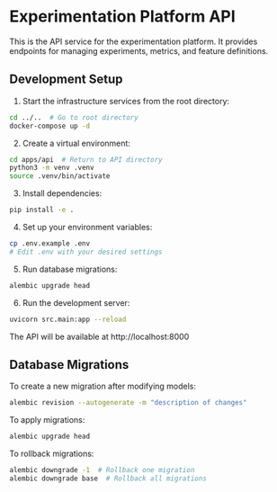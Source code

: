 # Experimentation Platform API

This is the API service for the experimentation platform. It provides endpoints for managing experiments, metrics, and feature definitions.

## Development Setup

1. Start the infrastructure services from the root directory:
```bash
cd ../..  # Go to root directory
docker-compose up -d
```

2. Create a virtual environment:
```bash
cd apps/api  # Return to API directory
python3 -m venv .venv
source .venv/bin/activate
```

3. Install dependencies:
```bash
pip install -e .
```

4. Set up your environment variables:
```bash
cp .env.example .env
# Edit .env with your desired settings
```

5. Run database migrations:
```bash
alembic upgrade head
```

6. Run the development server:
```bash
uvicorn src.main:app --reload
```

The API will be available at http://localhost:8000

## Database Migrations

To create a new migration after modifying models:
```bash
alembic revision --autogenerate -m "description of changes"
```

To apply migrations:
```bash
alembic upgrade head
```

To rollback migrations:
```bash
alembic downgrade -1  # Rollback one migration
alembic downgrade base  # Rollback all migrations
```
